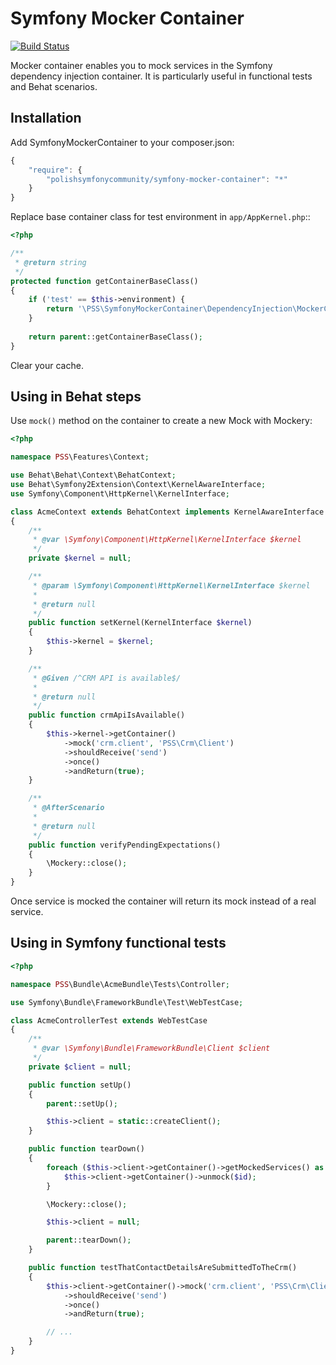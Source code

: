﻿Symfony Mocker Container
========================

[![Build Status](https://secure.travis-ci.org/PolishSymfonyCommunity/SymfonyMockerContainer.png?branch=master)](http://travis-ci.org/PolishSymfonyCommunity/SymfonyMockerContainer)

Mocker container enables you to mock services in the Symfony dependency
injection container. It is particularly useful in functional tests and
Behat scenarios.

Installation
------------

Add SymfonyMockerContainer to your composer.json:

```js
{
    "require": {
        "polishsymfonycommunity/symfony-mocker-container": "*"
    }
}
```

Replace base container class for test environment in `app/AppKernel.php`::

```php
<?php

/**
 * @return string
 */
protected function getContainerBaseClass()
{
    if ('test' == $this->environment) {
        return '\PSS\SymfonyMockerContainer\DependencyInjection\MockerContainer';
    }
    
    return parent::getContainerBaseClass();
}
```

Clear your cache.

Using in Behat steps
--------------------

Use `mock()` method on the container to create a new Mock with Mockery:

```php
<?php

namespace PSS\Features\Context;

use Behat\Behat\Context\BehatContext;
use Behat\Symfony2Extension\Context\KernelAwareInterface;
use Symfony\Component\HttpKernel\KernelInterface;

class AcmeContext extends BehatContext implements KernelAwareInterface
{
    /**
     * @var \Symfony\Component\HttpKernel\KernelInterface $kernel
     */
    private $kernel = null;

    /**
     * @param \Symfony\Component\HttpKernel\KernelInterface $kernel
     *
     * @return null
     */
    public function setKernel(KernelInterface $kernel)
    {
        $this->kernel = $kernel;
    }

    /**
     * @Given /^CRM API is available$/
     *
     * @return null
     */
    public function crmApiIsAvailable()
    {
        $this->kernel->getContainer()
            ->mock('crm.client', 'PSS\Crm\Client')
            ->shouldReceive('send')
            ->once()
            ->andReturn(true);
    }

    /**
     * @AfterScenario
     *
     * @return null
     */
    public function verifyPendingExpectations()
    {
        \Mockery::close();
    }
}
```

Once service is mocked the container will return its mock instead of a real
service.

Using in Symfony functional tests
---------------------------------

```php
<?php

namespace PSS\Bundle\AcmeBundle\Tests\Controller;

use Symfony\Bundle\FrameworkBundle\Test\WebTestCase;

class AcmeControllerTest extends WebTestCase
{
    /**
     * @var \Symfony\Bundle\FrameworkBundle\Client $client
     */
    private $client = null;

    public function setUp()
    {
        parent::setUp();

        $this->client = static::createClient();
    }

    public function tearDown()
    {
        foreach ($this->client->getContainer()->getMockedServices() as $id => $service) {
            $this->client->getContainer()->unmock($id);
        }

        \Mockery::close();

        $this->client = null;

        parent::tearDown();
    }

    public function testThatContactDetailsAreSubmittedToTheCrm()
    {
        $this->client->getContainer()->mock('crm.client', 'PSS\Crm\Client')
            ->shouldReceive('send')
            ->once()
            ->andReturn(true);

        // ...
    }
}
```
